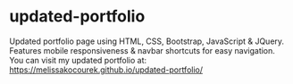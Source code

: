 # updated-portfolio

Updated portfolio page using HTML, CSS, Bootstrap, JavaScript & JQuery. Features mobile responsiveness & navbar shortcuts for easy navigation. You can visit my updated portfolio at: https://melissakocourek.github.io/updated-portfolio/
